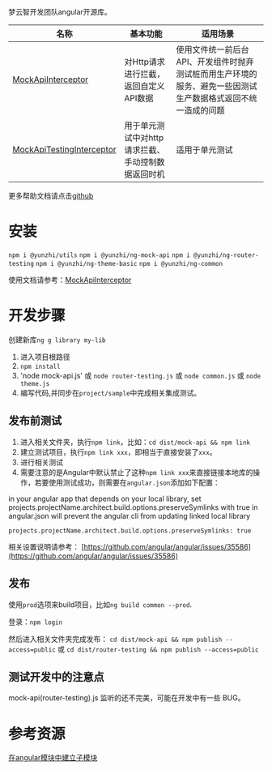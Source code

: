 梦云智开发团队angular开源库。

| 名称 | 基本功能 | 适用场景 | 
| ------ | ------ | ------ | 
| [MockApiInterceptor](https://github.com/yunzhiclub/ng/tree/main/projects/mock-api) | 对Http请求进行拦截，返回自定义API数据 | 使用文件统一前后台API、开发组件时抛弃测试桩而用生产环境的服务、避免一些因测试生产数据格式返回不统一造成的问题 |
| [MockApiTestingInterceptor](https://github.com/yunzhiclub/ng/tree/main/projects/mock-api) | 用于单元测试中对http请求拦截、手动控制数据返回时机 | 适用于单元测试 |

更多帮助文档请点击[github](https://github.com/yunzhiclub/ng)


# 安装
`npm i @yunzhi/utils`
`npm i @yunzhi/ng-mock-api`
`npm i @yunzhi/ng-router-testing`
`npm i @yunzhi/ng-theme-basic`
`npm i @yunzhi/ng-common`


使用文档请参考：[MockApiInterceptor](https://github.com/yunzhiclub/ng/tree/main/projects/mock-api)

# 开发步骤
创建新库`ng g library my-lib`

1. 进入项目根路径
2. `npm install`
3. 'node mock-api.js' 或 `node router-testing.js` 或 `node common.js` 或 `node theme.js`
4. 编写代码,并同步在`project/sample`中完成相关集成测试。

## 发布前测试
1. 进入相关文件夹，执行`npm link`，比如：`cd dist/mock-api && npm link`
2. 建立测试项目，执行`npm link xxx`，即相当于直接安装了`xxx`。
3. 进行相关测试
4. 需要注意的是Angular中默认禁止了这种`npm link xxx`来直接链接本地库的操作，若要使用测试成功，则需要在`angular.json`添加如下配置：

in your angular app that depends on your local library, set projects.projectName.architect.build.options.preserveSymlinks with true in angular.json will prevent the angular cli from updating linked local library

```
projects.projectName.architect.build.options.preserveSymlinks: true
```

相关设置说明请参考：
[https://github.com/angular/angular/issues/35586](https://github.com/angular/angular/issues/35586)
## 发布
使用`prod`选项来build项目，比如`ng build common --prod`.

登录：`npm login`

然后进入相关文件夹完成发布：
`cd dist/mock-api && npm publish --access=public`
或
`cd dist/router-testing && npm publish --access=public`

## 测试开发中的注意点
mock-api(router-testing).js 监听的还不完美，可能在开发中有一些 BUG。

# 参考资源
[在angular模块中建立子模块](https://github.com/ng-packagr/ng-packagr/blob/master/docs/secondary-entrypoints.md)
